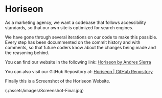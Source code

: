 # Horiseon
As a marketing agency, we want a codebase that follows accessibility standards,
so that our own site is optimized for search engines.

We have gone through several iterations on our code to make this possible.
Every step has been docummented on the commit history and with comments, so that
future coders know about the changes being made and the reasoning behind.

You can find our website in the following link: [Horiseon by Andres Sierra](https://asierramejia33.github.io/Horiseon/)

You can also visit our GitHub Repository at: [Horiseon | GitHub Repository](https://github.com/asierramejia33/Horiseon/)

Finally this is a Screenshot of the Horiseon Website.

(./assets/images/Screenshot-Final.jpg)
